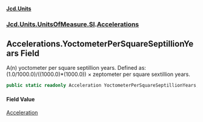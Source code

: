 #### [Jcd.Units](index.md 'index')
### [Jcd.Units.UnitsOfMeasure.SI](Jcd.Units.UnitsOfMeasure.SI.md 'Jcd.Units.UnitsOfMeasure.SI').[Accelerations](Accelerations.md 'Jcd.Units.UnitsOfMeasure.SI.Accelerations')

## Accelerations.YoctometerPerSquareSeptillionYears Field

A(n) yoctometer per square septillion years. Defined as: (1.0/1000.0)/((1000.0)*(1000.0)) × zeptometer per square sextillion years.

```csharp
public static readonly Acceleration YoctometerPerSquareSeptillionYears;
```

#### Field Value
[Acceleration](Acceleration.md 'Jcd.Units.UnitTypes.Acceleration')